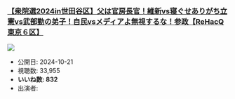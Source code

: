 ### [【衆院選2024in世田谷区】父は官房長官！維新vs寝ぐせありがち立憲vs武部勤の弟子！自民vsメディアよ無視するな！参政【ReHacQ東京６区】](https://www.youtube.com/watch?v=qNJ2e85tQxU)
[![](https://img.youtube.com/vi/qNJ2e85tQxU/sddefault.jpg)](https://www.youtube.com/watch?v=qNJ2e85tQxU)
-   公開日: 2024-10-21
-   視聴数: 33,955
-   **いいね数: 832**
-   出演者: 
